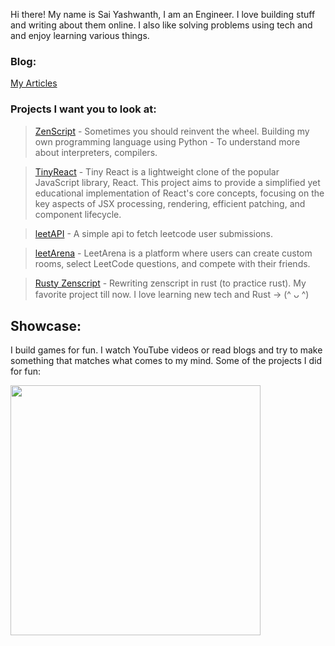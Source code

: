 Hi there! My name is Sai Yashwanth, I am an Engineer. I love building stuff and writing about them online. I also like solving problems using tech and and enjoy learning various things. 

### Blog:

[My Articles]([https://saiyashwanth.vercel.app](https://saiyashwanth.vercel.app/articles))





### Projects I want you to look at:
>[ZenScript](https://github.com/theyashwanthsai/ZenScript) - 
Sometimes you should reinvent the wheel. Building my own programming language using Python - To understand more about interpreters, compilers.

>[TinyReact](https://github.com/theyashwanthsai/TinyReact) - 
Tiny React is a lightweight clone of the popular JavaScript library, React. This project aims to provide a simplified yet educational implementation of React's core concepts, focusing on the key aspects of JSX processing, rendering, efficient patching, and component lifecycle.

>[leetAPI](https://github.com/theyashwanthsai/leetAPI) - A simple api to fetch leetcode user submissions.

>[leetArena](https://github.com/theyashwanthsai/leetArena) - LeetArena is a platform where users can create custom rooms, select LeetCode questions, and compete with their friends.

>[Rusty Zenscript](https://github.com/theyashwanthsai/Rusty-ZenScript) - Rewriting zenscript in rust (to practice rust). My favorite project till now. I love learning new tech and Rust -> (^ ᴗ ^)

## Showcase:
I build games for fun. I watch YouTube videos or read blogs and try to make something that matches what comes to my mind.
Some of the projects I did for fun:

<img src="https://github.com/theyashwanthsai/theyashwanthsai/assets/68785131/a382a698-2fe6-45f6-a406-86015f6c77b6" width="400" height="400" />
